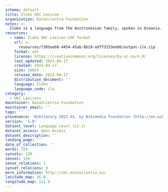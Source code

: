 ```yaml
---
schema: default
title: Iloko UKC Lexicon
organization: DataScientia Foundation
notes: >-
  Iloko is a language from the Austronesian family, spoken in Oceania. The UKC Lexicon of Iloko is represented as a lexico-semantic network. It consists of words, word senses, synsets, as well as sense-level and synset-level relationships.
resources:
  - name: Iloko UKC Lexicon LMF format
    url: >-
      resources/7305eeb8-4454-45ab-8b19-adff3153ee66/output-ilo.zip
    format: xml
    license: https://creativecommons.org/licenses/by-nc-sa/4.0/
    last_updated: 2023-04-17
    created: 2023-04-17
    size: 10024
    release_date: 2023-04-17
    distribution_document: ''
    language: Iloko
    language_code: ilo
category:
  - UKC Lexicons
maintainer: DataScientia Foundation
maintainer_email: ''
tags: ''
provenance: 'Wiktionary 2022.01. by Wikimedia Foundation (http://en.wiktionary.org); CogNet 2.1 by Khuyagbaatar Batsuren, National University of Mongolia (http://cognet.ukc.disi.unitn.it); Antonymy 1.0 by Gábor Bella (http://ukc.datascientia.eu); Princeton WordNet 2.1 by Princeton University (https://wordnet.princeton.edu)'
version: '1.0'
dataset_level: Language Level (L1-2)
dataset_access: Open Access
dataset_description: ''
landing_page: ''
date_of_collection: ''
words: 154
synsets: 128
senses: 154
sense_relations: 1
synset_relations: 9
more_information: http://ukc.datascientia.eu/
latitude_map: 16.0
longitude_map: 121.0
---
```

